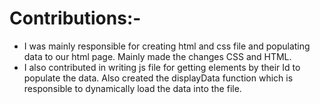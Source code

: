 # Contributions:-

- I was mainly responsible for creating html and css file and populating data to our html page. Mainly made the changes CSS and HTML.
- I also contributed in writing js file for getting elements by their Id to populate the data. Also created the displayData function which is responsible to dynamically load the data into the file.